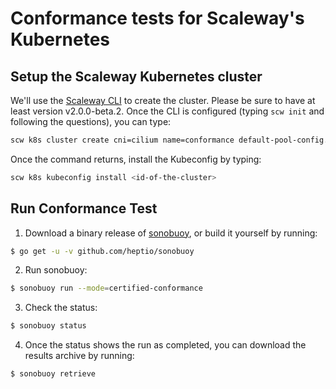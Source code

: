 # Conformance tests for Scaleway's Kubernetes

## Setup the Scaleway Kubernetes cluster

We'll use the [Scaleway CLI](https://github.com/scaleway/scaleway-cli/tree/v2) to create the cluster. Please be sure to have at least version v2.0.0-beta.2.
Once the CLI is configured (typing `scw init` and following the questions), you can type:
```bash
scw k8s cluster create cni=cilium name=conformance default-pool-config.size=2 default-pool-config.node-type=dev1_l version=1.18.0 --wait
```

Once the command returns, install the Kubeconfig by typing:
```bash
scw k8s kubeconfig install <id-of-the-cluster>
```

## Run Conformance Test

1. Download a binary release of [sonobuoy](https://github.com/heptio/sonobuoy/releases), or build it yourself by running:
```sh
$ go get -u -v github.com/heptio/sonobuoy
```

2. Run sonobuoy:
```sh
$ sonobuoy run --mode=certified-conformance
```

3. Check the status:
```sh
$ sonobuoy status
```

4. Once the status shows the run as completed, you can download the results archive by running:
```sh
$ sonobuoy retrieve
```
